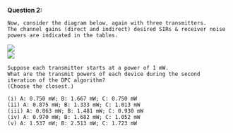 <b>Question 2:</b>
```
Now, consider the diagram below, again with three transmitters. 
The channel gains (direct and indirect) desired SIRs & receiver noise powers are indicated in the tables.
```
![](http://geekresearchlab.net/coursera/net-princeton/n-2.jpg)<br>
![](http://geekresearchlab.net/coursera/net-princeton/n-2-1.jpg)
```
Suppose each transmitter starts at a power of 1 mW. 
What are the transmit powers of each device during the second iteration of the DPC algorithm? 
(Choose the closest.)

(i) A: 0.750 mW; B: 1.667 mW; C: 0.750 mW
(ii) A: 0.875 mW; B: 1.333 mW; C: 1.013 mW
(iii) A: 0.863 mW; B: 1.481 mW; C: 0.930 mW
(iv) A: 0.970 mW; B: 1.682 mW; C: 1.052 mW
(v) A: 1.537 mW; B: 2.513 mW; C: 1.723 mW
```
